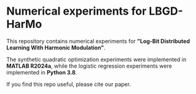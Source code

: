 # Numerical experiments for LBGD-HarMo

This repository contains numerical experiments for **"Log-Bit Distributed Learning With Harmonic Modulation"**.  

The synthetic quadratic optimization experiments were implemented in **MATLAB R2024a**, while the logistic regression experiments were implemented in **Python 3.8**.  

If you find this repo useful, please cite our paper.
